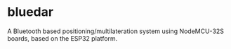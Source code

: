 # bluedar
A Bluetooth based positioning/multilateration system using NodeMCU-32S boards, based on the ESP32 platform.

